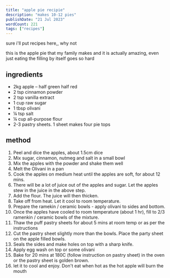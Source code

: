 ```yaml
---
title: "apple pie recipie"
description: "makes 10-12 pies"
publishDate: "21 Jul 2023"
wordCount: 221
tags: ["recipes"]
---
```


sure i'll put recipes here,, why not

this is the apple pie that my family makes and it is actually amazing, even just eating the filling by itself goes so hard

## ingredients
- 2kg apple – half green half red
- 2 tsp cinnamon powder
- 2 tsp vanilla extract
- 1 cup raw sugar
- 1 tbsp olivani
- ¼ tsp salt
- ¼ cup all-purpose flour
- 2-3 pastry sheets. 1 sheet makes four pie tops

## method
1. Peel and dice the apples, about 1.5cm dice
2. Mix sugar, cinnamon, nutmeg and salt in a small bowl
3. Mix the apples with the powder and shake them well
4. Melt the Olivani in a pan
5. Cook the apples on medium heat until the apples are soft, for about 12 mins.
6. There will be a lot of juice out of the apples and sugar. Let the apples stew in the juice in the above step.
7. Add the flour. The juice will then thicken.
8. Take off from heat. Let it cool to room temperature.
9. Prepare the ramekin / ceramic bowls - apply olivani to sides and bottom.
10. Once the apples have cooled to room temperature (about 1 hr), fill to 2/3 ramenkin / ceramic bowls of the mixture.
11. Thaw the puff pastry sheets for about 5 mins at room temp or as per the instructions
12. Cut the pastry sheet slightly more than the bowls. Place the party sheet on the apple filled bowls.
13. Seals the sides and make holes on top with a sharp knife.
14. Apply egg wash on top or some olivani
15. Bake for 20 mins at 180C (follow instruction on pastry sheet) in the oven or the pastry sheet is golden brown.
16. let it to cool and enjoy. Don't eat when hot as the hot apple will burn the mouth